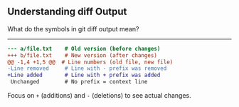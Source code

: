 ## Understanding diff Output

What do the symbols in git diff output mean?

---

```diff
--- a/file.txt    # Old version (before changes)
+++ b/file.txt    # New version (after changes)
@@ -1,4 +1,5 @@  # Line numbers (old file, new file)
-Line removed     # Line with - prefix was removed
+Line added       # Line with + prefix was added
 Unchanged        # No prefix = context line
```

Focus on `+` (additions) and `-` (deletions) to see actual changes.

